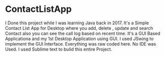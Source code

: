 # ContactListApp
I Done this project while I was learning Java back in 2017. It's a Simple Contact List App for Desktop where you add, delete , update and search Contact also you can see the call log based on recent time.
It's a GUI Based Applicationa and my 1st Desktop Application using GUI. I used JSwing to implement the GUI Interface. Everything was raw coded here. No IDE was Used. I used Sublime text to bulid this entire Project.  
